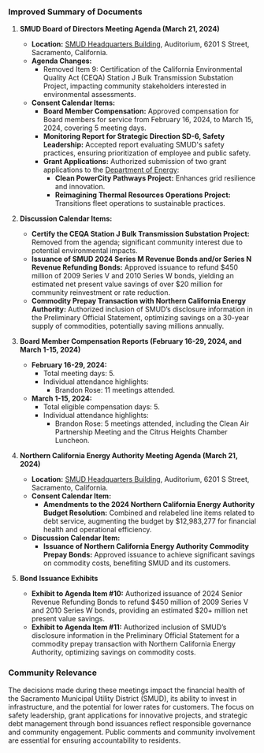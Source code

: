 ### Improved Summary of Documents

1. **SMUD Board of Directors Meeting Agenda (March 21, 2024)**
   - **Location:** [SMUD Headquarters Building](https://www.smud.org/en/about-smud/locations/smud-headquarters), Auditorium, 6201 S Street, Sacramento, California.
   - **Agenda Changes:**
     - Removed Item 9: Certification of the California Environmental Quality Act (CEQA) Station J Bulk Transmission Substation Project, impacting community stakeholders interested in environmental assessments.
   - **Consent Calendar Items:**
     - **Board Member Compensation:** Approved compensation for Board members for service from February 16, 2024, to March 15, 2024, covering 5 meeting days.
     - **Monitoring Report for Strategic Direction SD-6, Safety Leadership:** Accepted report evaluating SMUD's safety practices, ensuring prioritization of employee and public safety.
     - **Grant Applications:** Authorized submission of two grant applications to the [Department of Energy](https://www.energy.gov/):
       - **Clean PowerCity Pathways Project:** Enhances grid resilience and innovation.
       - **Reimagining Thermal Resources Operations Project:** Transitions fleet operations to sustainable practices.

2. **Discussion Calendar Items:**
   - **Certify the CEQA Station J Bulk Transmission Substation Project:** Removed from the agenda; significant community interest due to potential environmental impacts.
   - **Issuance of SMUD 2024 Series M Revenue Bonds and/or Series N Revenue Refunding Bonds:** Approved issuance to refund $450 million of 2009 Series V and 2010 Series W bonds, yielding an estimated net present value savings of over $20 million for community reinvestment or rate reduction.
   - **Commodity Prepay Transaction with Northern California Energy Authority:** Authorized inclusion of SMUD’s disclosure information in the Preliminary Official Statement, optimizing savings on a 30-year supply of commodities, potentially saving millions annually.

3. **Board Member Compensation Reports (February 16-29, 2024, and March 1-15, 2024)**
   - **February 16-29, 2024:**
     - Total meeting days: 5.
     - Individual attendance highlights:
       - Brandon Rose: 11 meetings attended.
   - **March 1-15, 2024:**
     - Total eligible compensation days: 5.
     - Individual attendance highlights:
       - Brandon Rose: 5 meetings attended, including the Clean Air Partnership Meeting and the Citrus Heights Chamber Luncheon.

4. **Northern California Energy Authority Meeting Agenda (March 21, 2024)**
   - **Location:** [SMUD Headquarters Building](https://www.smud.org/en/about-smud/locations/smud-headquarters), Auditorium, 6201 S Street, Sacramento, California.
   - **Consent Calendar Item:**
     - **Amendments to the 2024 Northern California Energy Authority Budget Resolution:** Combined and relabeled line items related to debt service, augmenting the budget by $12,983,277 for financial health and operational efficiency.
   - **Discussion Calendar Item:**
     - **Issuance of Northern California Energy Authority Commodity Prepay Bonds:** Approved issuance to achieve significant savings on commodity costs, benefiting SMUD and its customers.

5. **Bond Issuance Exhibits**
   - **Exhibit to Agenda Item #10:** Authorized issuance of 2024 Senior Revenue Refunding Bonds to refund $450 million of 2009 Series V and 2010 Series W bonds, providing an estimated $20+ million net present value savings.
   - **Exhibit to Agenda Item #11:** Authorized inclusion of SMUD’s disclosure information in the Preliminary Official Statement for a commodity prepay transaction with Northern California Energy Authority, optimizing savings on commodity costs.

### Community Relevance
The decisions made during these meetings impact the financial health of the Sacramento Municipal Utility District (SMUD), its ability to invest in infrastructure, and the potential for lower rates for customers. The focus on safety leadership, grant applications for innovative projects, and strategic debt management through bond issuances reflect responsible governance and community engagement. Public comments and community involvement are essential for ensuring accountability to residents.
